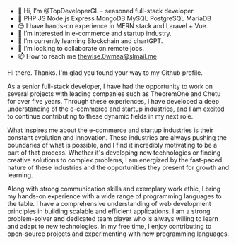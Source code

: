 - 👋 Hi, I’m @TopDeveloperGL - seasoned full-stack developer.
- 💖 PHP JS Node.js Express MongoDB MySQL PostgreSQL MariaDB
- 😎 I have hands-on experience in MERN stack and Laravel + Vue.
- 👀 I’m interested in e-commerce and startup industry.
- 🌱 I’m currently learning Blockchain and chartGPT.
- 💞️ I’m looking to collaborate on remote jobs.
- 📫 How to reach me thewise.0wmaa@slmail.me

<!---
TopDeveloperGL/TopDeveloperGL is a ✨ special ✨ repository because its `README.md` (this file) appears on your GitHub profile.
You can click the Preview link to take a look at your changes.
--->

Hi there.
Thanks. I'm glad you found your way to my Github profile.

As a senior full-stack developer, I have had the opportunity to work on several projects with leading companies such as TheoremOne and Chetu for over five years. Through these experiences, I have developed a deep understanding of the e-commerce and startup industries, and I am excited to continue contributing to these dynamic fields in my next role.

What inspires me about the e-commerce and startup industries is their constant evolution and innovation. These industries are always pushing the boundaries of what is possible, and I find it incredibly motivating to be a part of that process. Whether it's developing new technologies or finding creative solutions to complex problems, I am energized by the fast-paced nature of these industries and the opportunities they present for growth and learning.

Along with strong communication skills and exemplary work ethic, I bring my hands-on experience with a wide range of programming languages to the table. I have a comprehensive understanding of web development principles in building scalable and efficient applications. I am a strong problem-solver and dedicated team player who is always willing to learn and adapt to new technologies. In my free time, I enjoy contributing to open-source projects and experimenting with new programming languages.
